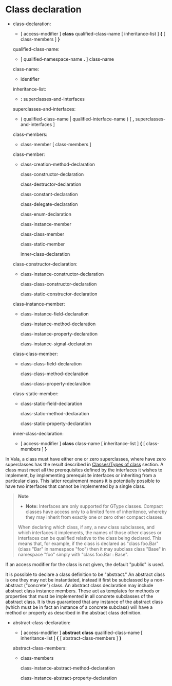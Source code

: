 

Class declaration
=================

-   class-declaration:

    -   [ access-modifier ] **class** qualified-class-name [
        inheritance-list ] **{** [ class-members ] **}**

    qualified-class-name:

    -   [ qualified-namespace-name **.** ] class-name

    class-name:

    -   identifier

    inheritance-list:

    -   **:** superclasses-and-interfaces

    superclasses-and-interfaces:

    -   ( qualified-class-name | qualified-interface-name ) [ **,**
        superclasses-and-interfaces ]

    class-members:

    -   class-member [ class-members ]

    class-member:

    -   class-creation-method-declaration

        class-constructor-declaration

        class-destructor-declaration

        class-constant-declaration

        class-delegate-declaration

        class-enum-declaration

        class-instance-member

        class-class-member

        class-static-member

        inner-class-declaration

    class-constructor-declaration:

    -   class-instance-constructor-declaration

        class-class-constructor-declaration

        class-static-constructor-declaration

    class-instance-member:

    -   class-instance-field-declaration

        class-instance-method-declaration

        class-instance-property-declaration

        class-instance-signal-declaration

    class-class-member:

    -   class-class-field-declaration

        class-class-method-declaration

        class-class-property-declaration

    class-static-member:

    -   class-static-field-declaration

        class-static-method-declaration

        class-static-property-declaration

    inner-class-declaration:

    -   [ access-modifier ] **class** class-name [ inheritance-list ]
        **{** [ class-members ] **}**

In Vala, a class must have either one or zero superclasses, where have zero superclasses has the result described in [Classes/Types of class](http://wiki.gnome.org/action/show/Projects/Vala/Manual/Export/Vala/Manual/Classes#Types_of_class)
section. A class must meet all the prerequisites defined by the interfaces it wishes to implement, by implementing prerequisite interfaces or inheriting from a particular class. This latter requirement means it is potentially possible to have two interfaces that cannot be implemented by a single class.

> **Note**
>
> -   **Note:** Interfaces are only supported for GType classes. Compact
>     classes have access only to a limited form of inheritence, whereby
>     they may inherit from exactly one or zero other compact classes.
>
> When declaring which class, if any, a new class subclasses, and which
> interfaces it implements, the names of those other classes or
> interfaces can be qualified relative to the class being declared. This
> means that, for example, if the class is declared as "class foo.Bar"
> (class "Bar" in namespace "foo") then it may subclass class "Base" in
> namespace "foo" simply with "class foo.Bar : Base".

If an access modifier for the class is not given, the default "public"
is used.

It is possible to declare a class definition to be "abstract." An abstract class is one they may not be instantiated, instead it first be subclassed by a non-abstract ("concrete") class. An abstract class declaration may include abstract class instance members. These act as templates for methods or properties that must be implemented in all concrete subclasses of the abstract class. It is thus guaranteed that any instance of the abstract class (which must be in fact an instance of a concrete subclass) will have a method or property as described in the abstract class definition.

-   abstract-class-declaration:

    -   [ access-modifier ] **abstract** **class** qualified-class-name
        [ inheritance-list ] **{** [ abstract-class-members ] **}**

    abstract-class-members:

    -   class-members

        class-instance-abstract-method-declaration

        class-instance-abstract-property-declaration

